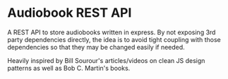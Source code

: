 # Audiobook REST API

A REST API to store audiobooks written in express. By not exposing 3rd party dependencies directly, the idea is to avoid tight coupling with those dependencies so that they may be changed easily if needed.

Heavily inspired by Bill Sourour's articles/videos on clean JS design patterns as well as Bob C. Martin's books.
